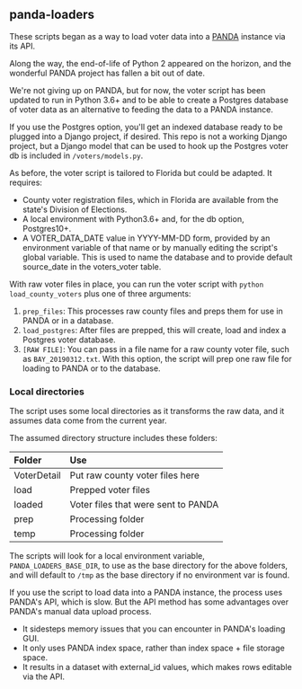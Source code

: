 ## panda-loaders

These scripts began as a way to load voter data into a <a href="http://pandaproject.net/">PANDA</a> instance via its API.

Along the way, the end-of-life of Python 2 appeared on the horizon, and the wonderful PANDA project has fallen a bit out of date.

We're not giving up on PANDA, but for now, the voter script has been updated to run in Python 3.6+ and to be able to create a Postgres database of voter data as an alternative to feeding the data to a PANDA instance.

If you use the Postgres option, you'll get an indexed database ready to be plugged into a Django project, if desired. This repo is not a working Django project, but a Django model that can be used to hook up the Postgres voter db is included in `/voters/models.py`.

As before, the voter script is tailored to Florida but could be adapted. It requires:
- County voter registration files, which in Florida are available from the state's Division of Elections.
- A local environment with Python3.6+ and, for the db option, Postgres10+.
- A VOTER_DATA_DATE value in YYYY-MM-DD form, provided by an environment variable of that name or by manually editing the script's global variable. This is used to name the database and to provide default source_date in the voters_voter table.

With raw voter files in place, you can run the voter script with `python load_county_voters` plus one of three arguments:
1. `prep_files`: This processes raw county files and preps them for use in PANDA or in a database.
2. `load_postgres`: After files are prepped, this will create, load and index a Postgres voter database.
3. `[RAW FILE]`: You can pass in a file name for a raw county voter file, such as `BAY_20190312.txt`. With this option, the script will prep one raw file for loading to PANDA or to the database.

### Local directories
The script uses some local directories as it transforms the raw data, and it assumes data come from the current year.

The assumed directory structure includes these folders:

Folder | Use
:----  | :--
VoterDetail | Put raw county voter files here
load | Prepped voter files
loaded | Voter files that were sent to PANDA
prep | Processing folder
temp | Processing folder

The scripts will look for a local environment variable, `PANDA_LOADERS_BASE_DIR`, to use as the base directory for the above folders, and will default to `/tmp` as the base directory if no environment var is found.

If you use the script to load data into a PANDA instance, the process uses PANDA's API, which is slow. But the API method has some advantages over PANDA's manual data upload process.
- It sidesteps memory issues that you can encounter in PANDA's loading GUI.
- It only uses PANDA index space, rather than index space + file storage space.
- It results in a dataset with external_id values, which makes rows editable via the API.
